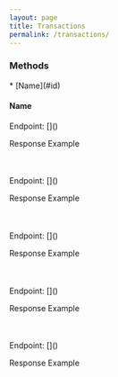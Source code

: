 ```yaml
---
layout: page
title: Transactions
permalink: /transactions/
---
```


<h3>Methods</h3>
* [Name](#id)


<h4 id="get-brands">Name</h4>
Endpoint: []()

Response Example
<pre>

</pre>

<h4 id=""></h4>
Endpoint: []()

Response Example
<pre>

</pre>

<h4 id=""></h4>
Endpoint: []()

Response Example
<pre>

</pre>

<h4 id=""></h4>
Endpoint: []()

Response Example
<pre>

</pre>

<h4 id=""></h4>
Endpoint: []()

Response Example
<pre>

</pre>